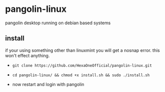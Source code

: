 # pangolin-linux
pangolin desktop running on debian based systems

## install

if your using something other than linuxmint you will get a nosnap error. this won't effect anything.

- ```git clone https://github.com/HexaOneOfficial/pangolin-linux.git```

- ```cd pangolin-linux/ && chmod +x install.sh && sudo ./install.sh```

- now restart and login with pangolin
